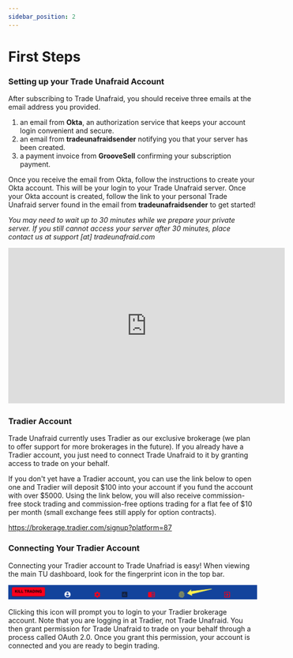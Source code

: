 ```yaml
---
sidebar_position: 2
---
```

# First Steps

### Setting up your Trade Unafraid Account
After subscribing to Trade Unafraid, you should receive three emails at the email address you provided.

1) an email from **Okta**, an authorization service that keeps your account login convenient and secure.
2) an email from **tradeunafraidsender** notifying you that your server has been created.
3) a payment invoice from **GrooveSell** confirming your subscription payment.

Once you receive the email from Okta, follow the instructions to create your Okta account. This will be your login to your Trade Unafraid server. Once your Okta account is created, follow the link to your personal Trade Unafraid server found in the email from **tradeunafraidsender** to get started!

*You may need to wait up to 30 minutes while we prepare your private server. If you still cannot access your server after 30 minutes, place contact us at support [at] tradeunafraid.com*

<iframe width="560" height="315" src="https://www.youtube.com/embed/psI0V94jvNY" title="YouTube video player" frameborder="0" allow="accelerometer; autoplay; clipboard-write; encrypted-media; gyroscope; picture-in-picture" allowfullscreen></iframe>

### Tradier Account
Trade Unafraid currently uses Tradier as our exclusive brokerage (we plan to offer support for more brokerages in the future). If you already have a Tradier account, you just need to connect Trade Unafraid to it by granting access to trade on your behalf.

If you don't yet have a Tradier account, you can use the link below to open one and Tradier will deposit $100 into your account if you fund the account with over $5000. Using the link below, you will also receive commission-free stock trading and commission-free options trading for a flat fee of $10 per month (small exchange fees still apply for option contracts).

https://brokerage.tradier.com/signup?platform=87

### Connecting Your Tradier Account

Connecting your Tradier account to Trade Unafriad is easy! When viewing the main TU dashboard, look for the fingerprint icon in the top bar.

![screen_shot_2021-09-13_at_12.37.17_pm.png](/img/screen_shot_2021-09-13_at_12.37.17_pm.png)

Clicking this icon will prompt you to login to your Tradier brokerage account.  Note that you are logging in at Tradier, not Trade Unafraid.  You then grant permission for Trade Unafraid to trade on your behalf through a process called OAuth 2.0.  Once you grant this permission, your account is connected and you are ready to begin trading.
